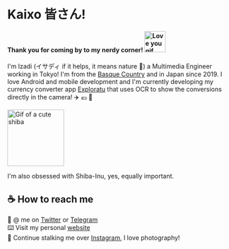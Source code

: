 # Kaixo 皆さん! 
#### Thank you for coming by to my nerdy corner! <img alt="Love you gif" src="https://user-images.githubusercontent.com/5679180/79618120-0daffb80-80be-11ea-819e-d2b0fa904d07.gif" width="48" />

I'm Izadi (イサディ if it helps, it means nature :seedling:) a Multimedia Engineer working in Tokyo! I'm from the [Basque Country](https://en.wikipedia.org/wiki/Basque_Country_(greater_region)) and in Japan since 2019. I love Android and mobile development and I'm currently developing my currency converter app [Exploratu](https://github.com/izadiegizabal/exploratu/) that uses OCR to show the conversions directly in the camera! :airplane:	:euro: :camera_flash:

<img alt="Gif of a cute shiba" src="https://data.whicdn.com/images/254520507/original.gif" width="128" /> 

I'm also obsessed with Shiba-Inu, yes, equally important.



## ☕ How to reach me
:flamingo: @ me on [Twitter](https://twitter.com/izadiegizabal) or [Telegram](https://t.me/izadiegizabal)\
:keyboard: Visit my personal [website](https://izadi.xyz)\
:camera_flash: Continue stalking me over [Instagram](https://www.instagram.com/izadiegizabal), I love photography!

<!--
**izadiegizabal/izadiegizabal** is a ✨ _special_ ✨ repository because its `README.md` (this file) appears on your GitHub profile.

Here are some ideas to get you started:

- 🔭 I’m currently working on ...
- 🌱 I’m currently learning ...
- 👯 I’m looking to collaborate on ...
- 🤔 I’m looking for help with ...
- 💬 Ask me about ...
- 📫 How to reach me: ...
- 😄 Pronouns: ...
- ⚡ Fun fact: ...
-->
